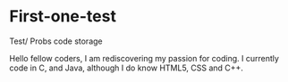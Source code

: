 # First-one-test
Test/ Probs code storage

Hello fellow coders,
I am rediscovering my passion for coding. I currently code in C, and Java, although I do know HTML5, CSS and C++.
